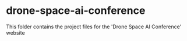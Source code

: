 # drone-space-ai-conference

This folder contains the project files for the 'Drone Space AI Conference' website
